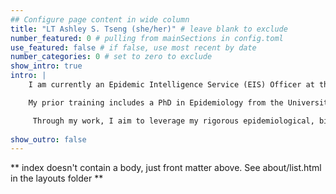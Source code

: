 ```yaml
---
## Configure page content in wide column
title: "LT Ashley S. Tseng (she/her)" # leave blank to exclude
number_featured: 0 # pulling from mainSections in config.toml
use_featured: false # if false, use most recent by date
number_categories: 0 # set to zero to exclude
show_intro: true
intro: |
    I am currently an Epidemic Intelligence Service (EIS) Officer at the Centers for Disease Control and Prevention assigned to the Hawaii State Department of Health, and a Scientist Officer in the U.S. Public Health Service Commissioned Corps.

    My prior training includes a PhD in Epidemiology from the University of Washington, a MPH in Epidemiology and Applied Biostatistics from Columbia University, and a BSc in Health Geography and Economics from McGill University. As a naturally curious individual, I have worked in various capacities on a wide spectrum of research topics: chemistry, biochemistry, scientific communication, global health security, agricultural nutrient cycling, food insecurity, disaster preparedness, cancer epidemiology, and infectious disease epidemiology. 

     Through my work, I aim to leverage my rigorous epidemiological, biostatistics, and environmental health training to reduce the burden of disease across diverse populations and to increase community access to resources (e.g., health care, medication, food, and other basic needs) in an equitable way.
      
show_outro: false
---
```


** index doesn't contain a body, just front matter above.
See about/list.html in the layouts folder **